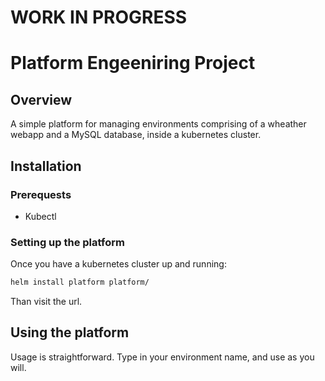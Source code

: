 # WORK IN PROGRESS

# Platform Engeeniring Project

## Overview

A simple platform for managing environments comprising of a wheather webapp and a MySQL database, inside a kubernetes cluster.

## Installation

### Prerequests

* Kubectl

### Setting up the platform

Once you have a kubernetes cluster up and running:

```bash
helm install platform platform/
```

Than visit the url.

## Using the platform

Usage is straightforward. Type in your environment name, and use as you will.

